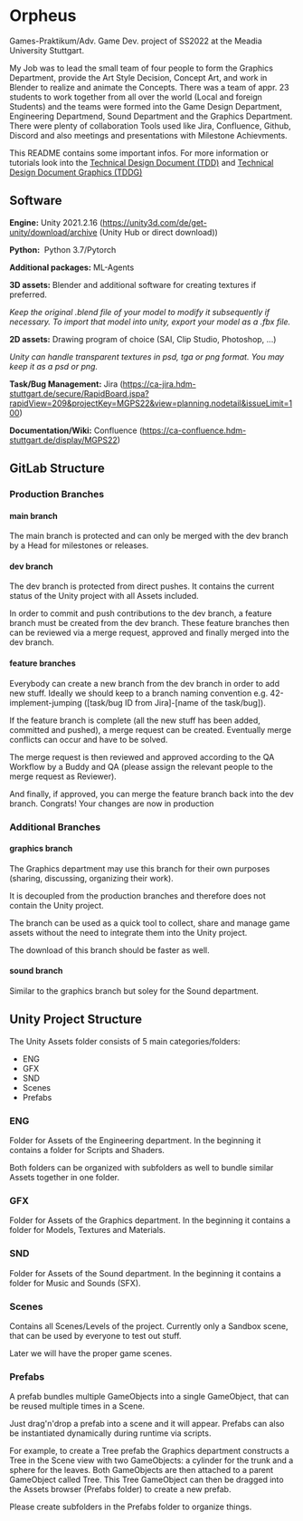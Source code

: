# Orpheus

Games-Praktikum/Adv. Game Dev. project of SS2022 at the Meadia University Stuttgart.

My Job was to lead the small team of four people to form the Graphics Department,
provide the Art Style Decision, Concept Art, and work in Blender to realize and animate the Concepts.
There was a team of appr. 23 students to work together from all over the world (Local and foreign Students)
and the teams were formed into the Game Design Department, Engineering Departmend, Sound Department and the Graphics Department.
There were plenty of collaboration Tools used like Jira, Confluence, Github, Discord and also meetings and presentations with Milestone Achievments.

This README contains some important infos. For more information or tutorials look into the [Technical Design Document (TDD)](https://ca-confluence.hdm-stuttgart.de/pages/viewpage.action?pageId=283017246) and [Technical Design Document Graphics (TDDG)](https://ca-confluence.hdm-stuttgart.de/pages/viewpage.action?pageId=286687265)

## Software

**Engine:** Unity 2021.2.16 (https://unity3d.com/de/get-unity/download/archive (Unity Hub or direct download))

**Python:**  Python 3.7/Pytorch

**Additional packages:** ML-Agents

**3D assets:** Blender and additional software for creating textures if preferred.

*Keep the original .blend file of your model to modify it subsequently if necessary. To import that model into unity, export your model as a .fbx file.*

**2D assets:** Drawing program of choice (SAI, Clip Studio, Photoshop, ...)

*Unity can handle transparent textures in psd, tga or png format. You may keep it as a psd or png.*

**Task/Bug Management:** Jira (https://ca-jira.hdm-stuttgart.de/secure/RapidBoard.jspa?rapidView=209&projectKey=MGPS22&view=planning.nodetail&issueLimit=100)

**Documentation/Wiki:** Confluence (https://ca-confluence.hdm-stuttgart.de/display/MGPS22)

## GitLab Structure
### Production Branches
#### main branch

The main branch is protected and can only be merged with the dev branch by a Head for milestones or releases.

#### dev branch

The dev branch is protected from direct pushes. It contains the current status of the Unity project with all Assets included.

In order to commit and push contributions to the dev branch, a feature branch must be created from the dev branch. These feature branches then can be reviewed via a merge request, approved and finally merged into the dev branch.

#### feature branches

Everybody can create a new branch from the dev branch in order to add new stuff. Ideally we should keep to a branch naming convention e.g. 42-implement-jumping ([task/bug ID from Jira]-[name of the task/bug]).

If the feature branch is complete (all the new stuff has been added, committed and pushed), a merge request can be created. Eventually merge conflicts can occur and have to be solved.

The merge request is then reviewed and approved according to the QA Workflow by a Buddy and QA (please assign the relevant people to the merge request as Reviewer).

And finally, if approved, you can merge the feature branch back into the dev branch. Congrats! Your changes are now in production 

### Additional Branches
#### graphics branch

The Graphics department may use this branch for their own purposes (sharing, discussing, organizing their work).

It is decoupled from the production branches and therefore does not contain the Unity project.

The branch can be used as a quick tool to collect, share and manage game assets without the need to integrate them into the Unity project.

The download of this branch should be faster as well.

#### sound branch

Similar to the graphics branch but soley for the Sound department.

## Unity Project Structure

The Unity Assets folder consists of 5 main categories/folders:

- ENG
- GFX
- SND
- Scenes
- Prefabs

### ENG

Folder for Assets of the Engineering department. In the beginning it contains a folder for Scripts and Shaders.

Both folders can be organized with subfolders as well to bundle similar Assets together in one folder.

### GFX

Folder for Assets of the Graphics department. In the beginning it contains a folder for Models, Textures and Materials.

### SND

Folder for Assets of the Sound department. In the beginning it contains a folder for Music and Sounds (SFX).

### Scenes

Contains all Scenes/Levels of the project. Currently only a Sandbox scene, that can be used by everyone to test out stuff.

Later we will have the proper game scenes.

### Prefabs

A prefab bundles multiple GameObjects into a single GameObject, that can be reused multiple times in a Scene.

Just drag'n'drop a prefab into a scene and it will appear. Prefabs can also be instantiated dynamically during runtime via scripts.

For example, to create a Tree prefab the Graphics department constructs a Tree in the Scene view with two GameObjects: a cylinder for the trunk and a sphere for the leaves. Both GameObjects are then attached to a parent GameObject called Tree. This Tree GameObject can then be dragged into the Assets browser (Prefabs folder) to create a new prefab.

Please create subfolders in the Prefabs folder to organize things.
